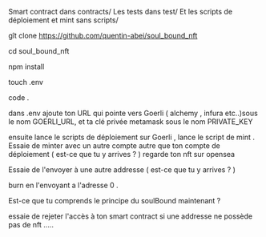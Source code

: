 Smart contract dans contracts/
Les tests dans test/
Et les scripts de déploiement et mint sans scripts/

gît clone https://github.com/quentin-abei/soul_bound_nft

cd soul_bound_nft

npm install 

touch .env

code .

dans .env ajoute ton URL qui pointe vers Goerli ( alchemy , infura etc..)sous le nom GOERLI_URL,
et ta clé privée metamask sous le nom PRIVATE_KEY

ensuite lance le scripts de déploiement sur Goerli , lance le script de mint .
Essaie de minter avec un autre compte autre que ton compte de déploiement ( est-ce que tu y arrives ? ) 
regarde ton nft sur opensea 

Essaie de l'envoyer à une autre addresse ( est-ce que tu y arrives ? ) 

burn en l'envoyant a l'adresse 0 .

Est-ce que tu comprends le principe du soulBound maintenant ? 

essaie de rejeter l'accès à ton smart contract si une addresse ne possède pas de nft .....